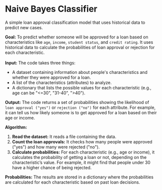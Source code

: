 # Naive Bayes Classifier
A simple loan approval classification model that uses historical data to predict new cases.

<b>Goal:</b> To predict whether someone will be approved for a loan based on characteristics like ```age```, ```income```, ```student status```, and ```credit rating```. It uses historical data to calculate the probabilities of loan approval or rejection for each characteristic.
<br><br>
<b>Input:</b> The code takes three things:
* A dataset containing information about people's characteristics and whether they were approved for a loan.
* A list of the characteristics (attributes) to analyze.
* A dictionary that lists the possible values for each characteristic (e.g., age can be "<=30", "31-40", ">40").

<b>Output:</b> The code returns a set of probabilities showing the likelihood of ```loan approval ("yes")``` or ```rejection ("no")``` for each attribute. For example, it can tell us how likely someone is to get approved for a loan based on their age or income.

<b>Algorithm:</b>
1. <b>Read the dataset:</b> It reads a file containing the data.
2. <b>Count the loan approvals:</b> It checks how many people were approved ("yes") and how many were rejected ("no").
3. <b>Calculate probabilities:</b> For each characteristic (e.g., age or income), it calculates the probability of getting a loan or not, depending on the characteristic’s value. For example, it might find that people under 30 have a higher chance of being rejected.

<b>Probabilities:</b> The results are stored in a dictionary where the probabilities are calculated for each characteristic based on past loan decisions.
